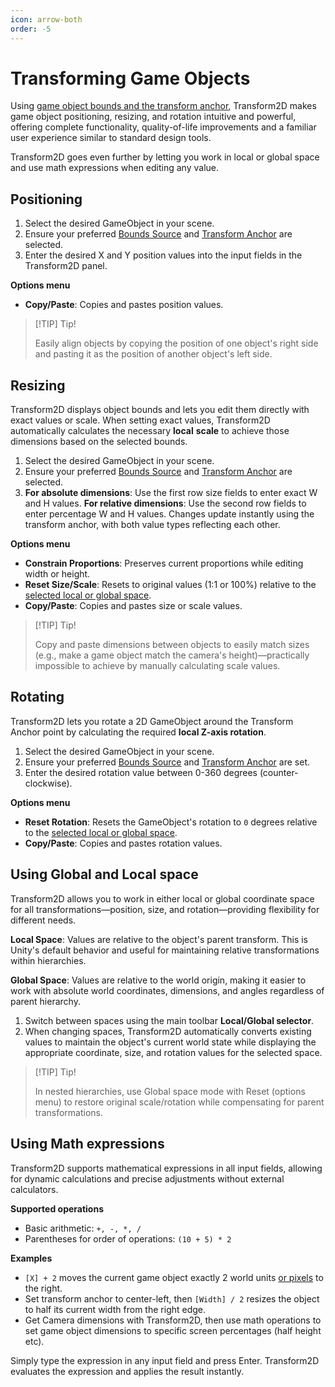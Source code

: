 ```yaml
---
icon: arrow-both
order: -5
---
```


# Transforming Game Objects

Using [game object bounds and the transform anchor](/04.bounds-and-anchors), Transform2D makes game object positioning, resizing, and rotation intuitive and powerful, offering complete functionality, quality-of-life improvements and a familiar user experience similar to standard design tools.

Transform2D goes even further by letting you work in local or global space and use math expressions when editing any value.

## Positioning

1. Select the desired GameObject in your scene.
2. Ensure your preferred [Bounds Source](04.bounds-and-anchors/#setting-game-object-bounds) and [Transform Anchor](/04.bounds-and-anchors/#setting-the-transform-anchor) are selected.
3. Enter the desired X and Y position values into the input fields in the Transform2D panel.

**Options menu**

- **Copy/Paste**: Copies and pastes position values.

> [!TIP] Tip!
>
> Easily align objects by copying the position of one object's right side and pasting it as the position of another object's left side.



## Resizing

Transform2D displays object bounds and lets you edit them directly with exact values or scale. When setting exact values, Transform2D automatically calculates the necessary **local** **scale** to achieve those dimensions based on the selected bounds.

1. Select the desired GameObject in your scene.
2. Ensure your preferred [Bounds Source](04.bounds-and-anchors/#setting-game-object-bounds) and [Transform Anchor](/04.bounds-and-anchors/#setting-the-transform-anchor) are selected.
3. **For absolute dimensions**: Use the first row size fields to enter exact W and H values.
   **For relative dimensions**: Use the second row fields to enter percentage W and H values.
   Changes update instantly using the transform anchor, with both value types reflecting each other.

**Options menu**

- **Constrain Proportions**: Preserves current proportions while editing width or height.
- **Reset Size/Scale**: Resets to original values (1:1 or 100%) relative to the [selected local or global space](#using-global-and-local-space).
- **Copy/Paste**: Copies and pastes size or scale values.

> [!TIP] Tip!
>
> Copy and paste dimensions between objects to easily match sizes (e.g., make a game object match the camera's height)—practically impossible to achieve by manually calculating scale values.

## Rotating

Transform2D lets you rotate a 2D GameObject around the Transform Anchor point by calculating the required **local Z-axis rotation**.

1. Select the desired GameObject in your scene.
2. Ensure your preferred [Bounds Source](04.bounds-and-anchors/#setting-game-object-bounds) and [Transform Anchor](/04.bounds-and-anchors/#setting-the-transform-anchor) are set.
3. Enter the desired rotation value between 0-360 degrees (counter-clockwise).

**Options menu**

- **Reset Rotation**: Resets the GameObject's rotation to `0` degrees relative to the [selected local or global space](#using-global-and-local-space).
- **Copy/Paste**: Copies and pastes rotation values.

## Using Global and Local space

Transform2D allows you to work in either local or global coordinate space for all transformations—position, size, and rotation—providing flexibility for different needs.

**Local Space**: Values are relative to the object's parent transform. This is Unity's default behavior and useful for maintaining relative transformations within hierarchies.

**Global Space**: Values are relative to the world origin, making it easier to work with absolute world coordinates, dimensions, and angles regardless of parent hierarchy.

1. Switch between spaces using the main toolbar **Local/Global selector**.
2. When changing spaces, Transform2D automatically converts existing values to maintain the object's current world state while displaying the appropriate coordinate, size, and rotation values for the selected space.

> [!TIP] Tip!
>
> In nested hierarchies, use Global space mode with Reset (options menu) to restore original scale/rotation while compensating for parent transformations.

## Using Math expressions

Transform2D supports mathematical expressions in all input fields, allowing for dynamic calculations and precise adjustments without external calculators.

**Supported operations**

- Basic arithmetic: `+, -, *, /`
- Parentheses for order of operations: `(10 + 5) * 2`

**Examples**

- `[X] + 2` moves the current game object exactly 2 world units [or pixels](https://docs.google.com/document/d/14eSskDM9OvFEZ-AiW4eKTh_embFKOKk1NaIJlpr0s1s/edit?pli=1&tab=t.x2iu62e10afl#heading=h.8vp03zfxuofe) to the right. 
- Set transform anchor to center-left, then `[Width] / 2` resizes the object to half its current width from the right edge.
- Get Camera dimensions with Transform2D, then use math operations to set game object dimensions to specific screen percentages (half height etc).

Simply type the expression in any input field and press Enter. Transform2D evaluates the expression and applies the result instantly.